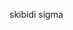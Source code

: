 <!DOCTYPE html>
<html>
<head>
<title>skibidi sigma</title>
<head>
<body>
<p class="red">skibidi sigma</p>
</body>
</html>
